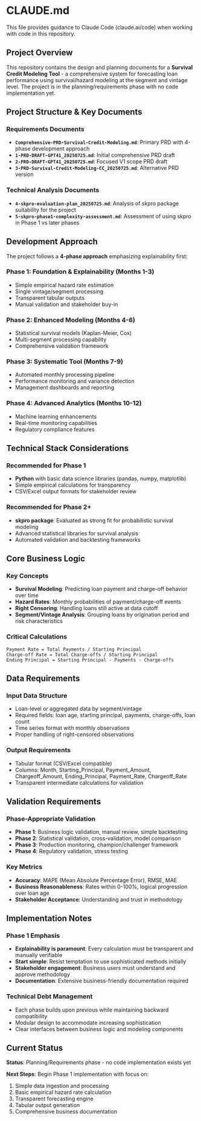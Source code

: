 # CLAUDE.md

This file provides guidance to Claude Code (claude.ai/code) when working with code in this repository.

## Project Overview

This repository contains the design and planning documents for a **Survival Credit Modeling Tool** - a comprehensive system for forecasting loan performance using survival/hazard modeling at the segment and vintage level. The project is in the planning/requirements phase with no code implementation yet.

## Project Structure & Key Documents

### Requirements Documents
- **`Comprehensive-PRD-Survival-Credit-Modeling.md`**: Primary PRD with 4-phase development approach
- **`1-PRD-DRAFT-GPT41_20250725.md`**: Initial comprehensive PRD draft
- **`2-PRD-DRAFT-GPT41_20250725.md`**: Focused V1 scope PRD draft
- **`3-PRD-Survival-Credit-Modeling-CC_20250725.md`**: Alternative PRD version

### Technical Analysis Documents
- **`4-skpro-evaluation-plan_20250725.md`**: Analysis of skpro package suitability for the project
- **`5-skpro-phase1-complexity-assessment.md`**: Assessment of using skpro in Phase 1 vs later phases

## Development Approach

The project follows a **4-phase approach** emphasizing explainability first:

### Phase 1: Foundation & Explainability (Months 1-3)
- Simple empirical hazard rate estimation
- Single vintage/segment processing
- Transparent tabular outputs
- Manual validation and stakeholder buy-in

### Phase 2: Enhanced Modeling (Months 4-6)
- Statistical survival models (Kaplan-Meier, Cox)
- Multi-segment processing capability
- Comprehensive validation framework

### Phase 3: Systematic Tool (Months 7-9)
- Automated monthly processing pipeline
- Performance monitoring and variance detection
- Management dashboards and reporting

### Phase 4: Advanced Analytics (Months 10-12)
- Machine learning enhancements
- Real-time monitoring capabilities
- Regulatory compliance features

## Technical Stack Considerations

### Recommended for Phase 1
- **Python** with basic data science libraries (pandas, numpy, matplotlib)
- Simple empirical calculations for transparency
- CSV/Excel output formats for stakeholder review

### Recommended for Phase 2+
- **skpro package**: Evaluated as strong fit for probabilistic survival modeling
- Advanced statistical libraries for survival analysis
- Automated validation and backtesting frameworks

## Core Business Logic

### Key Concepts
- **Survival Modeling**: Predicting loan payment and charge-off behavior over time
- **Hazard Rates**: Monthly probabilities of payment/charge-off events
- **Right Censoring**: Handling loans still active at data cutoff
- **Segment/Vintage Analysis**: Grouping loans by origination period and risk characteristics

### Critical Calculations
```
Payment Rate = Total Payments / Starting Principal
Charge-off Rate = Total Charge-offs / Starting Principal
Ending Principal = Starting Principal - Payments - Charge-offs
```

## Data Requirements

### Input Data Structure
- Loan-level or aggregated data by segment/vintage
- Required fields: loan age, starting principal, payments, charge-offs, loan count
- Time series format with monthly observations
- Proper handling of right-censored observations

### Output Requirements
- Tabular format (CSV/Excel compatible)
- Columns: Month, Starting_Principal, Payment_Amount, Chargeoff_Amount, Ending_Principal, Payment_Rate, Chargeoff_Rate
- Transparent intermediate calculations for validation

## Validation Requirements

### Phase-Appropriate Validation
- **Phase 1**: Business logic validation, manual review, simple backtesting
- **Phase 2**: Statistical validation, cross-validation, model comparison
- **Phase 3**: Production monitoring, champion/challenger framework
- **Phase 4**: Regulatory validation, stress testing

### Key Metrics
- **Accuracy**: MAPE (Mean Absolute Percentage Error), RMSE, MAE
- **Business Reasonableness**: Rates within 0-100%, logical progression over loan age
- **Stakeholder Acceptance**: Understanding and trust in methodology

## Implementation Notes

### Phase 1 Emphasis
- **Explainability is paramount**: Every calculation must be transparent and manually verifiable
- **Start simple**: Resist temptation to use sophisticated methods initially
- **Stakeholder engagement**: Business users must understand and approve methodology
- **Documentation**: Extensive business-friendly documentation required

### Technical Debt Management
- Each phase builds upon previous while maintaining backward compatibility
- Modular design to accommodate increasing sophistication
- Clear interfaces between business logic and modeling components

## Current Status

**Status**: Planning/Requirements phase - no code implementation exists yet

**Next Steps**: Begin Phase 1 implementation with focus on:
1. Simple data ingestion and processing
2. Basic empirical hazard rate calculation
3. Transparent forecasting engine
4. Tabular output generation
5. Comprehensive business documentation
